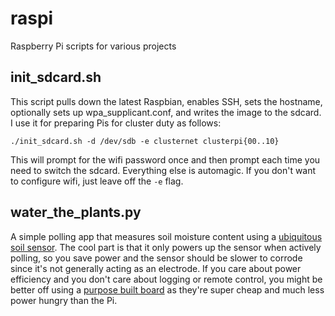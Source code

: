 # raspi
Raspberry Pi scripts for various projects

## init_sdcard.sh

This script pulls down the latest Raspbian, enables SSH, sets the hostname, optionally sets up wpa_supplicant.conf, and writes the image to the sdcard.  I use it for preparing Pis for cluster duty as follows:
```
./init_sdcard.sh -d /dev/sdb -e clusternet clusterpi{00..10}
```
This will prompt for the wifi password once and then prompt each time you need to switch the sdcard.  Everything else is automagic.  If you don't want to configure wifi, just leave off the `-e` flag.

## water_the_plants.py

A simple polling app that measures soil moisture content using a [ubiquitous soil sensor](http://amzn.to/1PvM0Lf).  The cool part is that it only powers up the sensor when actively polling, so you save power and the sensor should be slower to corrode since it's not generally acting as an electrode.  If you care about power efficiency and you don't care about logging or remote control, you might be better off using a [purpose built board](http://amzn.to/1UBTgE4) as they're super cheap and much less power hungry than the Pi.
